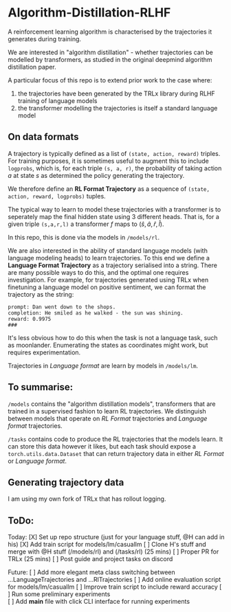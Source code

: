 # Algorithm-Distillation-RLHF

A reinforcement learning algorithm is characterised by the trajectories it generates during training.

We are interested in "algorithm distillation" - whether trajectories can be modelled by transformers, as studied in the original deepmind algorithm distillation paper. 

A particular focus of this repo is to extend prior work to the case where:
1. the trajectories have been generated by the TRLx library during RLHF training of language models
2. the transformer modelling the trajectories is itself a standard language model


## On data formats

A trajectory is typically defined as a list of `(state, action, reward)` triples. For training purposes, it is sometimes useful to augment this to include `logprobs`, which is, for each triple `(s, a, r)`, the probability of taking action $a$ at state $s$ as determined the policy generating the trajectory.

We therefore define an **RL Format Trajectory** as a sequence of `(state, action, reward, logprobs)` tuples.

The typical way to learn to model these trajectories with a transformer is to seperately map the final hidden state using 3 different heads. That is, for a given triple `(s,a,r,l)` a transformer $f$ maps to $(\hat{s}, \hat{a}, \hat{r}, \hat{l})$. 

In this repo, this is done via the models in `/models/rl`. 

We are also interested in the ability of standard language models (with language modeling heads) to learn trajectories. To this end we define a **Language Format Trajectory** as a trajectory serialised into a string. There are many possible ways to do this, and the optimal one requires investigation. For example, for trajectories generated using TRLx when finetuning a language model on positive sentiment, we can format the trajectory as the string: 

```
prompt: Dan went down to the shops.
completion: He smiled as he walked - the sun was shining.
reward: 0.9975
###
```

It's less obvious how to do this when the task is not a language task, such as moonlander. Enumerating the states as coordinates might work, but requires experimentation. 

Trajectories in *Language format* are learn by models in `/models/lm`.

## To summarise:

`/models` contains the "algorithm distillation models", transformers that are trained in a supervised fashion to learn RL trajectories. We distinguish between models that operate on *RL Format* trajectories and *Language format* trajectories.

`/tasks` contains code to produce the RL trajectories that the models learn. It can store this data however it likes, but each task should expose a `torch.utils.data.Dataset` that can return trajectory data in either *RL Format* or *Language format*. 

## Generating trajectory data
I am using my own fork of TRLx that has rollout logging.

## ToDo:

Today:
[X] Set up repo structure (just for your language stuff, @H can add in his)
[X] Add train script for models/lm/casuallm 
[ ] Clone H's stuff and merge with @H stuff (/models/rl) and (/tasks/rl) (25 mins)
[ ] Proper PR for TRLx (25 mins)
[ ] Post guide and project tasks on discord  

Future:
[ ] Add more elegant meta class switching between ...LanguageTrajectories and ...RlTrajectories
[ ] Add online evaluation script for models/lm/casuallm
[ ] Improve train script to include reward accuracy
[ ] Run some preliminary experiments  
[ ] Add __main__ file with click CLI interface for running experiments
